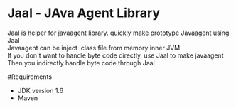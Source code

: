 # Jaal - JAva Agent Library

Jaal is helper for javaagent library. quickly make prototype Javaagent using Jaal<br>
Javaagent can be inject .class file from memory inner JVM<br>
If you don`t want to handle byte code directly, use Jaal to make javaagent<br>
Then you indirectly handle byte code through Jaal

#Requirements
* JDK version 1.6
* Maven

